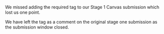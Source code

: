 We missed adding the required tag to our Stage 1 Canvas submission which lost us one point.

We have left the tag as a comment on the original stage one submission as the submission window closed. 
